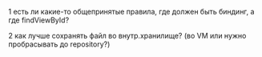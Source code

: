 1 есть ли какие-то общепринятые правила, где должен быть биндинг, а где findViewById?

2 как лучше сохранять файл во внутр.хранилище? (во VM или нужно пробрасывать до repository?)